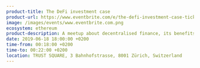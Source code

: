 ```yaml
---
product-title: The DeFi investment case
product-url: https://www.eventbrite.com/e/the-defi-investment-case-tickets-62922398588
image: /images/events/www.eventbrite.com.png
ecosystem: ethereum
product-description: A meetup about decentralised finance, its benefits and challenges. Join us for an interesting talk, followed by some beers on the Trust Square rooftop terrace.
date: 2019-06-18 18:00:00 +0200
time-from: 00:18:00 +0200
time-to: 00:22:00 +0200
location: TRUST SQUARE, 3 Bahnhofstrasse, 8001 Zürich, Switzerland
---
```


